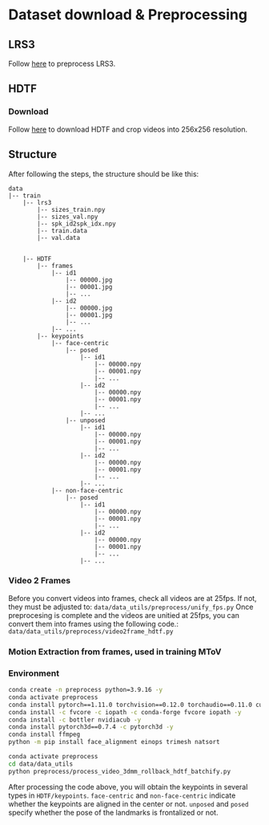 # Dataset download & Preprocessing
## LRS3
Follow [here](https://github.com/yerfor/GeneFace/blob/main/docs/process_data/process_lrs3.md) to preprocess LRS3. 

## HDTF

### Download 
Follow [here](https://github.com/universome/HDTF) to download HDTF and crop videos into 256x256 resolution.

## Structure
 After following the steps, the structure should be like this:
```
data
|-- train
    |-- lrs3
        |-- sizes_train.npy
        |-- sizes_val.npy
        |-- spk_id2spk_idx.npy
        |-- train.data
        |-- val.data

    
    |-- HDTF
        |-- frames
            |-- id1
                |-- 00000.jpg
                |-- 00001.jpg
                |-- ...
            |-- id2
                |-- 00000.jpg
                |-- 00001.jpg
                |-- ...
            |-- ...
        |-- keypoints
            |-- face-centric
                |-- posed
                    |-- id1
                        |-- 00000.npy
                        |-- 00001.npy
                        |-- ...
                    |-- id2
                        |-- 00000.npy
                        |-- 00001.npy
                        |-- ...
                    |-- ...
                |-- unposed
                    |-- id1
                        |-- 00000.npy
                        |-- 00001.npy
                        |-- ...
                    |-- id2
                        |-- 00000.npy
                        |-- 00001.npy
                        |-- ...
                    |-- ...
            |-- non-face-centric
                |-- posed
                    |-- id1
                        |-- 00000.npy
                        |-- 00001.npy
                        |-- ...
                    |-- id2
                        |-- 00000.npy
                        |-- 00001.npy
                        |-- ...
                    |-- ...

```

### Video 2 Frames
Before you convert videos into frames, check all videos are at 25fps. 
If not, they must be adjusted to: `data/data_utils/preprocess/unify_fps.py`
Once preprocesing is complete and the videos are unitied at 25fps, you can convert them into frames using the following code.: `data/data_utils/preprocess/video2frame_hdtf.py`

### Motion Extraction from frames, used in training MToV


### Environment
<!-- ```bash
conda create -n geneface python=3.8 -y
conda activate geneface
python -m pip install torch==1.12.1+cu116 torchvision==0.13.1+cu116 torchaudio==0.12.1 --extra-index-url https://download.pytorch.org/whl/cu116
python -m pip install natsort tqdm gdown omegaconf einops lpips pyspng tensorboard imageio av moviepy numba p_tqdm soundfile face_alignemnt
``` -->
```bash
conda create -n preprocess python=3.9.16 -y
conda activate preprocess
conda install pytorch==1.11.0 torchvision==0.12.0 torchaudio==0.11.0 cudatoolkit=11.3 -c pytorch 
conda install -c fvcore -c iopath -c conda-forge fvcore iopath -y
conda install -c bottler nvidiacub -y
conda install pytorch3d==0.7.4 -c pytorch3d -y
conda install ffmpeg 
python -m pip install face_alignment einops trimesh natsort
```

```bash 
conda activate preprocess
cd data/data_utils
python preprocess/process_video_3dmm_rollback_hdtf_batchify.py
```
After processing the code above, you will obtain the keypoints in several types in `HDTF/keypoints`. `face-centric` and `non-face-centric` indicate whether the keypoints are aligned in the center or not. `unposed` and `posed` specify whether the pose of the landmarks is frontalized or not. 

